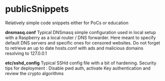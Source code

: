 # publicSnippets
Relatively simple code snippets either for PoCs or education

**dnsmasq.conf**
Typical DNSmasq simple configuration used in local setup with a Raspberry as a local router / DNS forwarder.
Here meant to specify default DNS servers and specific ones for censored websites.
Do not forget to retrieve an up to date hosts.conf with ads and malicious domains resolving to 127.0.0.1

**etc/sshd_config**
Typical SSHd config file with a bit of hardening.
Security tips for deployment : Disable pwd auth, activate Key authentication and review the crypto algorithms
